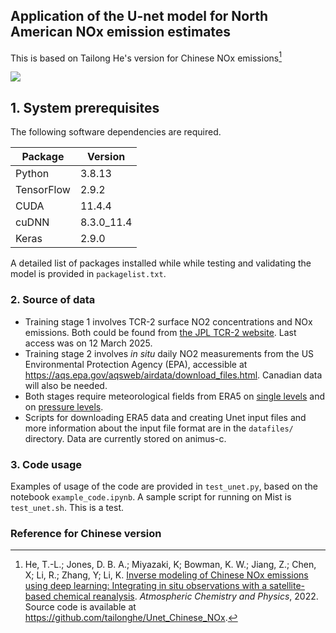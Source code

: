 ## Application of the U-net model for North American NOx emission estimates

This is based on Tailong He's version for Chinese NOx emissions[^1]

![](model_diagram.png)

## 1. System prerequisites
The following software dependencies are required.

Package     | Version
---------   | -----------
Python      | 3.8.13
TensorFlow  | 2.9.2
CUDA        | 11.4.4
cuDNN       | 8.3.0_11.4
Keras       | 2.9.0

A detailed list of packages installed while while testing and validating the model is provided in `packagelist.txt`.

### 2. Source of data
* Training stage 1 involves TCR-2 surface NO2 concentrations and NOx emissions. Both could be found from [the JPL TCR-2 website](https://tes.jpl.nasa.gov/tes/chemical-reanalysis/products/monthly-mean). Last access was on 12 March 2025. 
* Training stage 2 involves *in situ* daily NO2 measurements from the US Environmental Protection Agency (EPA), accessible at https://aqs.epa.gov/aqsweb/airdata/download_files.html. Canadian data will also be needed. 
* Both stages require meteorological fields from ERA5 on [single levels](https://cds.climate.copernicus.eu/cdsapp#!/dataset/reanalysis-era5-single-levels?tab=overview) and on [pressure levels](https://cds.climate.copernicus.eu/cdsapp#!/dataset/reanalysis-era5-pressure-levels?tab=overview).
* Scripts for downloading ERA5 data and creating Unet input files and more information about the input file format are in the `datafiles/` directory. Data are currently stored on animus-c.

### 3. Code usage
Examples of usage of the code are provided in `test_unet.py`, based on the notebook `example_code.ipynb`. A sample script for running on Mist is `test_unet.sh`. This is a test.

### Reference for Chinese version
[^1]: He, T.-L.; Jones, D. B. A.; Miyazaki, K; Bowman, K. W.; Jiang, Z.; Chen, X; Li, R.; Zhang, Y; Li, K. [Inverse modeling of Chinese NOx emissions using deep learning: Integrating in situ observations with a satellite-based chemical reanalysis](https://acp.copernicus.org/preprints/acp-2022-251/). *Atmospheric Chemistry and Physics*, 2022. 
Source code is available at https://github.com/tailonghe/Unet_Chinese_NOx.
